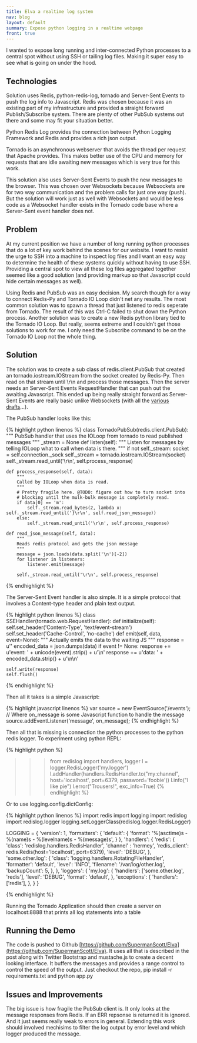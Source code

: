 ```yaml
---
title: Elva a realtime log system
nav: blog
layout: default
summary: Expose python logging in a realtime webpage
front: true
---
```

I wanted to expose long running and inter-connected Python processes to a central spot without using SSH or tailing log files. Making it super easy to see what is going on under the hood.

Technologies
------------

Solution uses Redis, python-redis-log, tornado and Server-Sent Events to push the log info to Javascript. Redis was chosen because it was an existing part of my infrastructure and provided a straight forward Publish/Subscribe system. There are plenty of other PubSub systems out there and some may fit your situation better.

Python Redis Log provides the connection between Python Logging Framework and Redis and provides a rich json output.

Tornado is an asynchronous webserver that avoids the thread per request that Apache provides. This makes better use of the CPU and memory for requests that are idle awaiting new messages which is very true for this work.

This solution also uses Server-Sent Events to push the new messages to the browser. This was chosen over Websockets because Websockets are for two way communication and the problem calls for just one way (push). But the solution will work just as well with Websockets and would be less code as a Websocket handler exists in the Tornado code base where a Server-Sent event handler does not.

Problem
-------

At my current position we have a number of long running python processes that do a lot of key work behind the scenes for our website. I want to resist the urge to SSH into a machine to inspect log files and I want an easy way to determine the health of these systems quickly without having to use SSH. Providing a central spot to view all these log files aggregated together seemed like a good solution (and providing markup so that Javascript could hide certain messages as well).

Using Redis and PubSub was an easy decision. My search though for a way to connect Redis-Py and Tornado IO Loop didn't net any results. The most common solution was to spawn a thread that just listened to redis seperate from Tornado. The result of this was Ctrl-C failed to shut down the Python process. Another solution was to create a new Redis python library tied to the Tornado IO Loop. But really, seems extreme and I couldn't get those solutions to work for me. I only need the Subscribe command to be on the Tornado IO Loop not the whole thing.

Solution
--------

The solution was to create a sub class of redis.client.PubSub that created an tornado.iostream.IOStream from the socket created by Redis-Py. Then read on that stream until \r\n and process those messages. Then the server needs an Server-Sent Events RequestHandler that can push out the awaiting Javascript. This ended up being really straight forward as Server-Sent Events are really basic unlike Websockets (with all the [various](http://www.w3.org/TR/2009/WD-websockets-20090423/) [drafts](http://www.w3.org/TR/2009/WD-websockets-20091029/)...).

The PubSub handler looks like this:

{% highlight python linenos %}
class TornadoPubSub(redis.client.PubSub):
    """
    PubSub handler that uses the IOLoop from tornado to read published messages
    """
    _stream = None
    def listen(self):
        """
        Listen for messages by telling IOLoop what to call when data is there.
        """
        if not self._stream:
            socket = self.connection._sock
            self._stream = tornado.iostream.IOStream(socket)
            self._stream.read_until('\r\n', self.process_response)

    def process_response(self, data):
        """
        Called by IOLoop when data is read.
        """
        # Pretty fragile here. @TODO: figure out how to turn socket into
        # blocking until the mulk-bulk message is completely read.
        if data[0] == 'm':
            self._stream.read_bytes(2, lambda x: self._stream.read_until('}\r\n', self.read_json_message))
        else:
            self._stream.read_until('\r\n', self.process_response)

    def read_json_message(self, data):
        """
        Reads redis protocol and gets the json message
        """
        message = json.loads(data.split('\n')[-2])
        for listener in listeners:
            listener.emit(message)

        self._stream.read_until('\r\n', self.process_response)

{% endhighlight %}

The Server-Sent Event handler is also simple. It is a simple protocol that involves a Content-type header and plain text output.

{% highlight python linenos %}
class SSEHandler(tornado.web.RequestHandler):
    def initialize(self):
        self.set_header('Content-Type', 'text/event-stream')
        self.set_header('Cache-Control', 'no-cache')
    def emit(self, data, event=None):
    """
    Actually emits the data to the waiting JS
    """
    response = u''
    encoded_data = json.dumps(data)
    if event != None:
        response += u'event: ' + unicode(event).strip() + u'\n'
    response += u'data: ' + encoded_data.strip() + u'\n\n'

    self.write(response)
    self.flush()
{% endhighlight %}

Then all it takes is a simple Javascript:

{% highlight javascript linenos %}
var source = new EventSource('/events');
// Where on_message is some Javascript function to handle the message
source.addEventListener('message', on_message);
{% endhighlight %}

Then all that is missing is connection the python processes to the python redis logger. To experiment using python REPL:

{% highlight python %}
>>> from redislog import handlers, logger
>>> l = logger.RedisLogger('my.logger')
>>> l.addHandler(handlers.RedisHandler.to("my:channel", host='localhost', port=6379, password='foobie'))
>>> l.info("I like pie")
>>> l.error("Trousers!", exc_info=True)
{% endhighlight %}

Or to use logging.config.dictConfig:

{% highlight python linenos %}
import redis
import logging
import redislog
import redislog.logger
logging.setLoggerClass(redislog.logger.RedisLogger)

LOGGING = {
    'version': 1,
    'formatters': {
        'default': {
            'format': '%(asctime)s - %(name)s - %(levelname)s - %(message)s',
        }
    },
    'handlers': {
        'redis': {
            'class': 'redislog.handlers.RedisHandler',
            'channel' : 'hermey',
            'redis_client': redis.Redis(host='localhost', port=6379),
            'level': 'DEBUG',
        },
        'some.other.log': {
            'class': 'logging.handlers.RotatingFileHandler',
            'formatter': 'default',
            'level': 'INFO',
            'filename': '/var/log/other.log',
            'backupCount': 5,
        },
    },
    'loggers': {
        'my.log': {
            'handlers': ['some.other.log', 'redis'],
            'level': 'DEBUG',
            'format': 'default',
        },
        'exceptions': {
            'handlers': ['redis'],
        },
    }
}

{% endhighlight %}

Running the Tornado Application should then create a server on localhost:8888 that prints all log statements into a table

Running the Demo
----------------

The code is pushed to Github [https://github.com/SupermanScott/Elva](https://github.com/SupermanScott/Elva). It uses all that is described in the post along with Twitter Bootstrap and mustache.js to create a decent looking interface. It buffers the messages and provides a range control to control the speed of the output. Just checkout the repo, pip install -r requirements.txt and python app.py


Issues and Improvements
-----------------------

The big issue is how fragile the PubSub client is. It only looks at the message responses from Redis. If an ERR repsonse is returned it is ignored. And it just seems really weak to errors in general. Extending this work should involved mechisims to filter the log output by error level and which logger produced the message.
